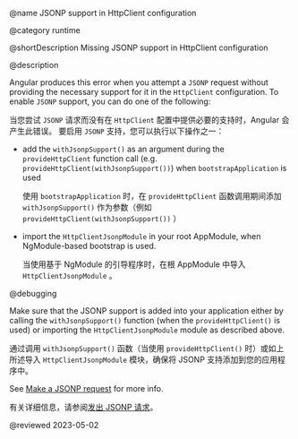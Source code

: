 @name JSONP support in HttpClient configuration

@category runtime

@shortDescription Missing JSONP support in HttpClient configuration

@description

Angular produces this error when you attempt a `JSONP` request without providing the necessary support for it in the `HttpClient` configuration.
To enable `JSONP` support, you can do one of the following:

当您尝试 `JSONP` 请求而没有在 `HttpClient` 配置中提供必要的支持时，Angular 会产生此错误。 要启用 `JSONP` 支持，您可以执行以下操作之一：

- add the `withJsonpSupport()` as an argument during the `provideHttpClient` function call \(e.g. `provideHttpClient(withJsonpSupport())`\) when `bootstrapApplication` is used

  使用 `bootstrapApplication` 时，在 `provideHttpClient` 函数调用期间添加 `withJsonpSupport()` 作为参数（例如 `provideHttpClient(withJsonpSupport())` ）

- import the `HttpClientJsonpModule` in your root AppModule, when NgModule-based bootstrap is used.

  当使用基于 NgModule 的引导程序时，在根 AppModule 中导入 `HttpClientJsonpModule` 。

@debugging

Make sure that the JSONP support is added into your application either by calling the `withJsonpSupport()` function \(when the `provideHttpClient()` is used\) or importing the `HttpClientJsonpModule` module as described above.

通过调用 `withJsonpSupport()` 函数（当使用 `provideHttpClient()` 时）或如上所述导入 `HttpClientJsonpModule` 模块，确保将 JSONP 支持添加到您的应用程序中。

See [Make a JSONP request](/guide/http-make-jsonp-request) for more info.

有关详细信息，请参阅[发出 JSONP 请求](/guide/http-make-jsonp-request)。

<!-- links -->

<!-- external links -->

<!-- end links -->

@reviewed 2023-05-02

